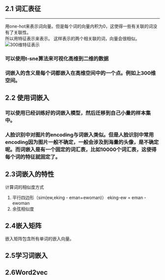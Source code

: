 ## 2.1 词汇表征  
---
用one-hot来表示词向量。但是每个词的向量内积为0，这使得一些有关联的词没有了关联性。   
所以用特征表示来表示。 这样表示的两个相关联的词，向量会很相似。
![300维特征表示](https://github.com/Duanxiaodai/Deeplearning-notes/blob/master/mynotes/5%E5%BA%8F%E5%88%97%E5%8C%96%E6%A8%A1%E5%9E%8B/img/3.png)  
### 可以使用t-sne算法来可视化高维到二维的数据  
### 词嵌入的含义是每个词都嵌入在高维空间中的一个点。例如上300维空间。
## 2.2 使用词嵌入  


### 可以使用已经训练好的词嵌入模型，然后迁移到自己小量的样本集中。  
### 人脸识别中对图片的encoding与词嵌入类似。但是人脸识别中常用encoding因为图片一般不确定，一般会涉及到海量的头像，是不确定呢。而词嵌入是有一个固定的词汇表，比如10000个词汇表，这使得每个词的特征就固定了。  


## 2.3词嵌入的特性  
计算词的相似度方式  
1. 平行四边形（sim(ew,eking - eman+ewoman)）     eking-ew = eman - ewoman    
2. 余弦相似度  

## 2.4嵌入矩阵  
嵌入矩阵包含所有单词的嵌入向量。  


## 2.5学习词嵌入  


## 2.6Word2vec

